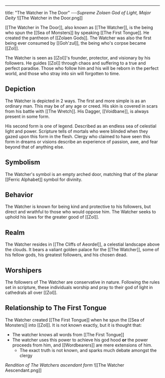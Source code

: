 ---
title: "The Watcher in The Door"
---*Supreme Zolaen God of Light, Major Deity*
![[The Watcher in the Door.png]]

[[The Watcher in The Door]], also known as [[The Watcher]], is the being who spun the [[Sea of Monsters]] by speaking [[The First Tongue]]. He created the pantheon of [[Zolaen Gods]]. The Watcher was also the first being ever consumed by [[Goh'zul]], the being who's corpse became [[Zol]].

The Watcher is seen as [[Zol]]'s founder, protector, and visionary by his followers. He guides [[Zol]] through chaos and suffering to a true and perfect paradise. Those who follow him and his will be reborn in the perfect world, and those who stray into sin will forgotten to time.

## Depiction
The Watcher is depicted in 2 ways. The first and more simple is as an ordinary man. This may be of any age or creed. His skin is covered in scars from his battle with [[The Wretch]]. His Dagger, [[Voidbane]], is always present in some form.

His second form is one of legend. Described as an endless sea of celestial light and power. Scripture tells of mortals who were blinded when they gazed upon this form in the flesh. Clergy who claimed to have seen this form in dreams or visions describe an experience of passion, awe, and fear beyond that of anything else.

## Symbolism
The Watcher's symbol is an empty arched door, matching that of the planar [[Ferric Alphabet]] symbol for divinity.

## Behavior
The Watcher is known for being kind and protective to his followers, but direct and wrathful to those who would oppose him. The Watcher seeks to uphold his laws for the greater good of [[Zol]].

## Realm
The Watcher resides in [[The Cliffs of Aeordel]], a celestial landscape above the clouds. It bears a valiant golden palace for the [[The Watcher]], some of his fellow gods, his greatest followers, and his chosen dead.

## Worshipers
The followers of The Watcher are conservative in nature. Following the rules set in scripture, these individuals worship and pray to their god of light in cathedrals all over [[Zol]].

## Relationship to The First Tongue
The Watcher created [[The First Tongue]] when he spun the [[Sea of Monsters]] into [[Zol]]. It is not known exactly, but it is thought that:
- The watcher knows all words from [[The First Tongue]]
- The watcher uses this power to achieve his god hood **or** the power proceeds from him, and [[Wordbearers]] are mere extensions of him.
	- The exact truth is not known, and sparks much debate amongst the clergy

*Rendition of The Watchers ascendant form*
![[The Watcher Aescendant.png]]